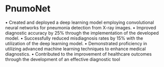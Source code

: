 # PnumoNet
• Created and deployed a deep learning model employing convolutional neural networks for pneumonia detection from X-ray images.
• Improved diagnostic accuracy by 25% through the implementation of the developed model.
• Successfully reduced misdiagnosis rates by 15% with the utilization of the deep learning model.
• Demonstrated proficiency in utilizing advanced machine learning techniques to enhance medical diagnostics.
• Contributed to the improvement of healthcare outcomes through the development of an effective diagnostic tool
